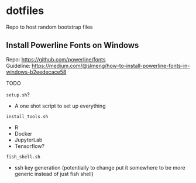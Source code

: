 # dotfiles
Repo to host random bootstrap files

## Install Powerline Fonts on Windows

Repo: https://github.com/powerline/fonts  
Guideline: https://medium.com/@slmeng/how-to-install-powerline-fonts-in-windows-b2eedecace58


TODO

`setup.sh`?
- A one shot script to set up everything

`install_tools.sh`
  - R
  - Docker
  - JupyterLab
  - Tensorflow?
  
`fish_shell.sh`
  - ssh key generation (potentially to change put it somewhere to be more generic instead of just fish shell)
